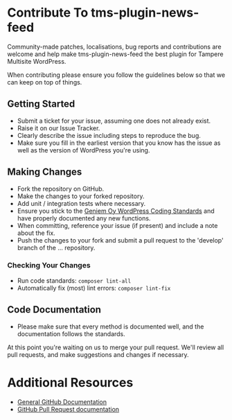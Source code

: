 # Contribute To tms-plugin-news-feed

Community-made patches, localisations, bug reports and contributions are welcome and help make tms-plugin-news-feed the best plugin for Tampere Multisite WordPress.

When contributing please ensure you follow the guidelines below so that we can keep on top of things.

## Getting Started

- Submit a ticket for your issue, assuming one does not already exist.
- Raise it on our Issue Tracker.
- Clearly describe the issue including steps to reproduce the bug.
- Make sure you fill in the earliest version that you know has the issue as well as the version of WordPress you're using.

## Making Changes

- Fork the repository on GitHub.
- Make the changes to your forked repository.
- Add unit / integration tests where necessary.
- Ensure you stick to the [Geniem Oy WordPress Coding Standards][wpcs] and have properly documented any new functions.
- When committing, reference your issue (if present) and include a note about the fix.
- Push the changes to your fork and submit a pull request to the 'develop' branch of the ... repository.

### Checking Your Changes

- Run code standards: `composer lint-all`
- Automatically fix (most) lint errors: `composer lint-fix`

## Code Documentation

- Please make sure that every method is documented well, and the documentation follows the standards.

At this point you're waiting on us to merge your pull request. We'll review all pull requests, and make suggestions and changes if necessary.

# Additional Resources
- [General GitHub Documentation][gh-help]
- [GitHub Pull Request documentation][gh-pr]

[gh-pr]: http://help.github.com/send-pull-requests/
[gh-help]: https://help.github.com/
[wpcs]: https://github.com/devgeniem/geniem-rules-codesniffer
